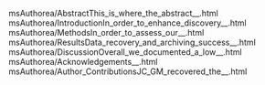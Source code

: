 msAuthorea/AbstractThis_is_where_the_abstract__.html
msAuthorea/IntroductionIn_order_to_enhance_discovery__.html
msAuthorea/MethodsIn_order_to_assess_our__.html
msAuthorea/ResultsData_recovery_and_archiving_success__.html
msAuthorea/DiscussionOverall_we_documented_a_low__.html
msAuthorea/Acknowledgements__.html
msAuthorea/Author_ContributionsJC_GM_recovered_the__.html